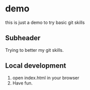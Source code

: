 # demo 

this is just a demo to try basic git skills
## Subheader

Trying to better my git skills.

## Local development
1. open index.html in your browser
2. Have fun.